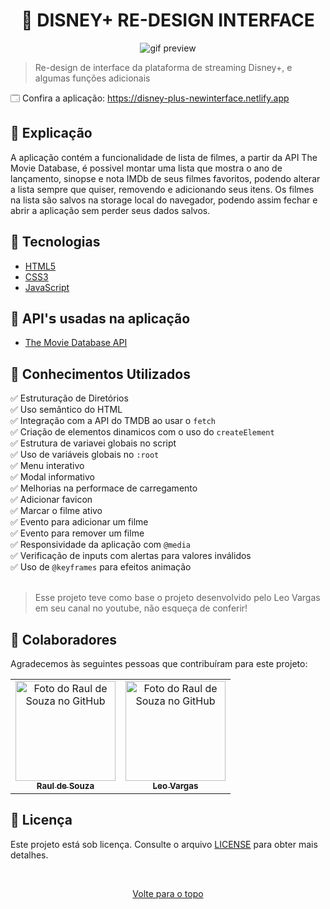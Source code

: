 <h1 align="center">🎥 DISNEY+ RE-DESIGN INTERFACE</h1>

<div align="center">
<img src="https://user-images.githubusercontent.com/97764322/183806838-5d19146d-4431-46bb-a461-64f5563cc77d.gif" alt="gif preview">
</div>

> Re-design de interface da plataforma de streaming Disney+, e algumas funções adicionais

🗔 Confira a aplicação: https://disney-plus-newinterface.netlify.app <br>

## 📄 Explicação

A aplicação contém a funcionalidade de lista de filmes, a partir da API The Movie Database, é possivel montar uma lista que mostra o ano de lançamento, sinopse e nota IMDb de seus filmes favoritos, podendo alterar a lista sempre que quiser, removendo e adicionando seus itens. Os filmes na lista são salvos na storage local do navegador, podendo assim fechar e abrir a aplicação sem perder seus dados salvos.

## 🚀 Tecnologias

- [HTML5](https://pt.wikipedia.org/wiki/HTML5)
- [CSS3](https://developer.mozilla.org/pt-BR/docs/Web/CSS)
- [JavaScript](https://developer.mozilla.org/pt-BR/docs/Web/JavaScript)

## 📡 API'𝘀 usadas na aplicação

- [The Movie Database API](https://developers.themoviedb.org/3/getting-started/introduction)

## 📔 Conhecimentos Utilizados

✅ Estruturação de Diretórios \
✅ Uso semântico do HTML \
✅ Integração com a API do TMDB ao usar o `fetch` \
✅ Criação de elementos dinamicos com o uso do `createElement`\
✅ Estrutura de variavei globais no script \
✅ Uso de variáveis globais no `:root` \
✅ Menu interativo \
✅ Modal informativo \
✅ Melhorias na performace de carregamento \
✅ Adicionar favicon \
✅ Marcar o filme ativo \
✅ Evento para adicionar um filme \
✅ Evento para remover um filme \
✅ Responsividade da aplicação com `@media` \
✅ Verificação de inputs com alertas para valores inválidos \
✅ Uso de `@keyframes` para efeitos animação <br><br>

> Esse projeto teve como base o projeto desenvolvido pelo Leo Vargas em seu canal no youtube, não esqueça de conferir!

## 🤝 Colaboradores

Agradecemos às seguintes pessoas que contribuíram para este projeto:

<table>
  <tr>
    <td align="center">
      <a href="#">
        <img src="https://github.com/r4ulzito.png" width="160px;" alt="Foto do Raul de Souza no GitHub"/><br>
        <sub>
          <b>Raul de Souza</b>
        </sub>
      </a>
    </td>    <td align="center">
      <a href="#">
        <img src="https://github.com/leovargasdev.png" width="160px;" alt="Foto do Raul de Souza no GitHub"/><br>
        <sub>
          <b>Leo Vargas</b>
        </sub>
      </a>
    </td>
  </tr>
  
</table>

## 📝 Licença

Este projeto está sob licença. Consulte o arquivo [LICENSE](LICENSE.md) para obter mais detalhes.

&#xa0;

<div align="center">
    <a href="#top">Volte para o topo</a>
</div>
